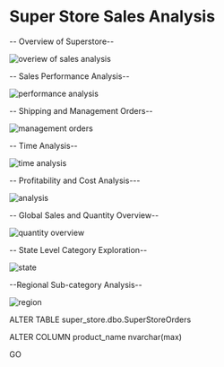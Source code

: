 # Super Store Sales Analysis

-- Overview of Superstore--


![overiew of sales analysis](https://github.com/rakiya30/SQL-Projects/assets/154539987/86c6d3b7-52b7-4197-b3d8-63a213cc6233)

-- Sales Performance Analysis--


![performance analysis](https://github.com/rakiya30/SQL-Projects/assets/154539987/d5301b3b-8d7c-4041-8be5-fe88644fa452)

-- Shipping and Management Orders--


![management orders](https://github.com/rakiya30/SQL-Projects/assets/154539987/06a52bc6-8d6a-4cb5-8a7d-bd160eadf44c)


-- Time Analysis--


![time analysis](https://github.com/rakiya30/SQL-Projects/assets/154539987/6ff2fccc-c1b6-4936-9190-53a9c5f75753)

-- Profitability and Cost Analysis---


![analysis](https://github.com/rakiya30/SQL-Projects/assets/154539987/dcd3a86c-2fe7-4225-9970-bc24b4fbe346)


-- Global Sales and Quantity Overview--


![quantity overview](https://github.com/rakiya30/SQL-Projects/assets/154539987/b74fb428-7136-4839-b4cc-0e865bc52781)

-- State Level Category Exploration--


![state ](https://github.com/rakiya30/SQL-Projects/assets/154539987/75f4760e-7d5d-4524-8172-33d046b95855)


--Regional Sub-category Analysis--


![region](https://github.com/rakiya30/SQL-Projects/assets/154539987/a0545f2e-217e-48cf-b85b-08f867e9b55b)


ALTER TABLE super_store.dbo.SuperStoreOrders

ALTER COLUMN product_name nvarchar(max)

GO


